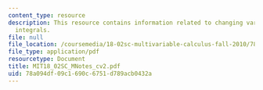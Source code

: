 ```yaml
---
content_type: resource
description: This resource contains information related to changing variables in multiple
  integrals.
file: null
file_location: /coursemedia/18-02sc-multivariable-calculus-fall-2010/78a094df09c1690c6751d789acb0432a_MIT18_02SC_MNotes_cv2.pdf
file_type: application/pdf
resourcetype: Document
title: MIT18_02SC_MNotes_cv2.pdf
uid: 78a094df-09c1-690c-6751-d789acb0432a
---
```

